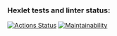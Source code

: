 ### Hexlet tests and linter status:
[![Actions Status](https://github.com/ChandeOk/java-project-lvl1/workflows/hexlet-check/badge.svg)](https://github.com/ChandeOk/java-project-lvl1/actions)
[![Maintainability](https://api.codeclimate.com/v1/badges/a99a88d28ad37a79dbf6/maintainability)](https://codeclimate.com/github/codeclimate/codeclimate/maintainability)

